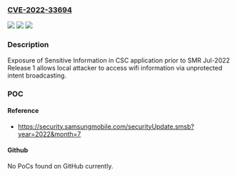 ### [CVE-2022-33694](https://cve.mitre.org/cgi-bin/cvename.cgi?name=CVE-2022-33694)
![](https://img.shields.io/static/v1?label=Product&message=Samsung%20Mobile%20Devices&color=blue)
![](https://img.shields.io/static/v1?label=Version&message=Q(10)%2C%20R(11)%2C%20S(12)%20&color=brightgreen)
![](https://img.shields.io/static/v1?label=Vulnerability&message=CWE-213%3A%20Exposure%20of%20Sensitive%20Information%20Due%20to%20Incompatible%20Policies&color=brightgreen)

### Description

Exposure of Sensitive Information in CSC application prior to SMR Jul-2022 Release 1 allows local attacker to access wifi information via unprotected intent broadcasting.

### POC

#### Reference
- https://security.samsungmobile.com/securityUpdate.smsb?year=2022&month=7

#### Github
No PoCs found on GitHub currently.

